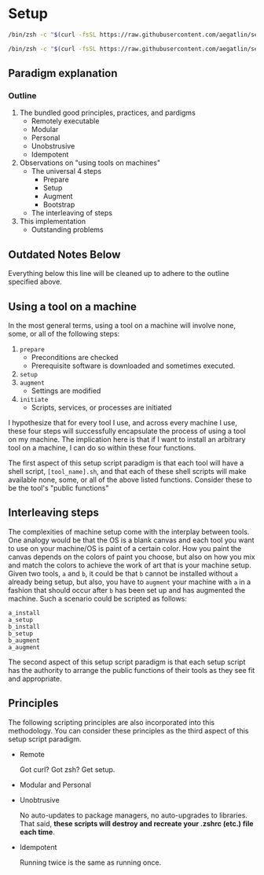 # Setup

```zsh
/bin/zsh -c "$(curl -fsSL https://raw.githubusercontent.com/aegatlin/setup/master/mac.sh)"
```

```zsh
/bin/zsh -c "$(curl -fsSL https://raw.githubusercontent.com/aegatlin/setup/master/remote_ubuntu.sh)"
```

## Paradigm explanation

### Outline

1. The bundled good principles, practices, and pardigms
   - Remotely executable
   - Modular
   - Personal
   - Unobstrusive
   - Idempotent
1. Observations on "using tools on machines"
   - The universal 4 steps
      - Prepare
      - Setup
      - Augment
      - Bootstrap
   - The interleaving of steps
1. This implementation
   - Outstanding problems

## Outdated Notes Below

Everything below this line will be cleaned up to adhere to the outline specified above.

## Using a tool on a machine

In the most general terms, using a tool on a machine will involve none, some, or all of the following steps:

1. `prepare`
   - Preconditions are checked
   - Prerequisite software is downloaded and sometimes executed.
1. `setup`
1. `augment`
   - Settings are modified
1. `initiate`
   - Scripts, services, or processes are initiated

I hypothesize that for every tool I use, and across every machine I use, these four steps will successfully encapsulate the process of using a tool on my machine. The implication here is that if I want to install an arbitrary tool on a machine, I can do so within these four functions.

The first aspect of this setup script paradigm is that each tool will have a shell script, `[tool_name].sh`, and that each of these shell scripts will make available none, some, or all of the above listed functions. Consider these to be the tool's "public functions"

## Interleaving steps

The complexities of machine setup come with the interplay between tools. One analogy would be that the OS is a blank canvas and each tool you want to use on your machine/OS is paint of a certain color. How you paint the canvas depends on the colors of paint you choose, but also on how you mix and match the colors to achieve the work of art that is your machine setup. Given two tools, `a` and `b`, it could be that `b` cannot be installed without `a` already being setup, but also, you have to `augment` your machine with `a` in a fashion that should occur after `b` has been set up and has augmented the machine. Such a scenario could be scripted as follows:

```/bin/zsh
a_install
a_setup
b_install
b_setup
b_augment
a_augment
```

The second aspect of this setup script paradigm is that each setup script has the authority to arrange the public functions of their tools as they see fit and appropriate.

## Principles

The following scripting principles are also incorporated into this methodology. You can consider these principles as the third aspect of this setup script paradigm.

- Remote

  Got curl? Got zsh? Get setup.

- Modular and Personal

- Unobtrusive

  No auto-updates to package managers, no auto-upgrades to libraries. That said, **these scripts will destroy and recreate your .zshrc (etc.) file each time**.

- Idempotent

  Running twice is the same as running once.
